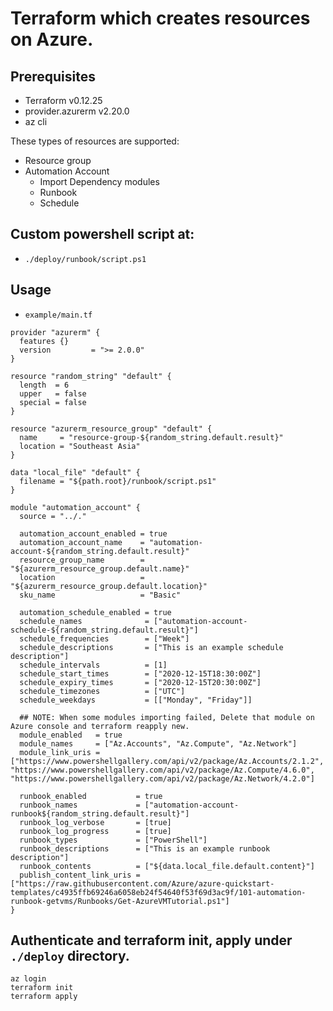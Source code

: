 # Terraform which creates resources on Azure.

## Prerequisites
- Terraform v0.12.25
- provider.azurerm v2.20.0
- az cli

These types of resources are supported:

- Resource group
- Automation Account
   - Import Dependency modules
   - Runbook
   - Schedule

## Custom powershell script at:

- `./deploy/runbook/script.ps1`

## Usage

- `example/main.tf`

```
provider "azurerm" {
  features {}
  version         = ">= 2.0.0"
}

resource "random_string" "default" {
  length  = 6
  upper   = false
  special = false
}

resource "azurerm_resource_group" "default" {
  name     = "resource-group-${random_string.default.result}"
  location = "Southeast Asia"
}

data "local_file" "default" {
  filename = "${path.root}/runbook/script.ps1"
}

module "automation_account" {
  source = "../."

  automation_account_enabled = true
  automation_account_name    = "automation-account-${random_string.default.result}"
  resource_group_name        = "${azurerm_resource_group.default.name}"
  location                   = "${azurerm_resource_group.default.location}"
  sku_name                   = "Basic"

  automation_schedule_enabled = true
  schedule_names              = ["automation-account-schedule-${random_string.default.result}"]
  schedule_frequencies        = ["Week"]
  schedule_descriptions       = ["This is an example schedule description"]
  schedule_intervals          = [1]
  schedule_start_times        = ["2020-12-15T18:30:00Z"]
  schedule_expiry_times       = ["2020-12-15T20:30:00Z"]
  schedule_timezones          = ["UTC"]
  schedule_weekdays           = [["Monday", "Friday"]]

  ## NOTE: When some modules importing failed, Delete that module on Azure console and terraform reapply new.
  module_enabled   = true
  module_names     = ["Az.Accounts", "Az.Compute", "Az.Network"]
  module_link_uris = ["https://www.powershellgallery.com/api/v2/package/Az.Accounts/2.1.2", "https://www.powershellgallery.com/api/v2/package/Az.Compute/4.6.0", "https://www.powershellgallery.com/api/v2/package/Az.Network/4.2.0"]

  runbook_enabled           = true
  runbook_names             = ["automation-account-runbook${random_string.default.result}"]
  runbook_log_verbose       = [true]
  runbook_log_progress      = [true]
  runbook_types             = ["PowerShell"]
  runbook_descriptions      = ["This is an example runbook description"]
  runbook_contents          = ["${data.local_file.default.content}"]
  publish_content_link_uris = ["https://raw.githubusercontent.com/Azure/azure-quickstart-templates/c4935ffb69246a6058eb24f54640f53f69d3ac9f/101-automation-runbook-getvms/Runbooks/Get-AzureVMTutorial.ps1"]
}
```


## Authenticate and terraform init, apply under `./deploy` directory.
```
az login
terraform init
terraform apply 
```
